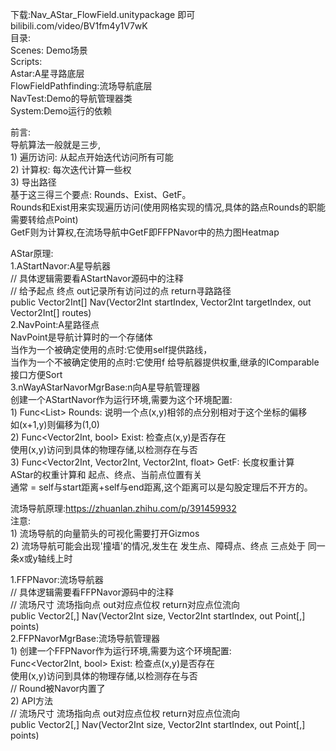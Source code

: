下载:Nav_AStar_FlowField.unitypackage 即可
bilibili.com/video/BV1fm4y1V7wK<br>
目录:<br>
Scenes: Demo场景<br>
Scripts:<br>
 Astar:A星寻路底层<br>
 FlowFieldPathfinding:流场导航底层<br>
 NavTest:Demo的导航管理器类<br>
 System:Demo运行的依赖<br>

前言:<br>
	导航算法一般就是三步,<br>
	1) 遍历访问: 从起点开始迭代访问所有可能<br>
	2) 计算权: 每次迭代计算一些权<br>
	3) 导出路径<br>
	基于这三得三个要点: Rounds、Exist、GetF。<br>
	Rounds和Exist用来实现遍历访问(使用网格实现的情况,具体的路点Rounds的职能需要转给点Point)<br>
	GetF则为计算权,在流场导航中GetF即FFPNavor中的热力图Heatmap<br>

AStar原理:<br>
1.AStartNavor:A星导航器<br>
	// 具体逻辑需要看AStartNavor源码中的注释<br>
	// 给予起点 终点 out记录所有访问过的点 return寻路路径<br>
	public Vector2Int[] Nav(Vector2Int startIndex, Vector2Int targetIndex, out Vector2Int[] routes)<br>
2.NavPoint:A星路径点<br>
	NavPoint是导航计算时的一个存储体<br>
	当作为一个被确定使用的点时:它使用self提供路线，<br>
	当作为一个不被确定使用的点时:它使用f 给导航器提供权重,继承的IComparable<NavPoint>接口方便Sort<br>
3.nWayAStarNavorMgrBase:n向A星导航管理器<br>
	创建一个AStartNavor作为运行环境,需要为这个环境配置:<br>
	1) Func<List<Vector2Int>> Rounds: 说明一个点(x,y)相邻的点分别相对于这个坐标的偏移<br>
		如(x+1,y)则偏移为(1,0)<br>
	2) Func<Vector2Int, bool> Exist: 检查点(x,y)是否存在<br>
		使用(x,y)访问到具体的物理存储,以检测存在与否<br>
	3) Func<Vector2Int, Vector2Int, Vector2Int, float> GetF: 长度权重计算<br>
		AStar的权重计算和 起点、终点、当前点位置有关<br>
		通常 = self与start距离+self与end距离,这个距离可以是勾股定理后不开方的。<br>

流场导航原理:https://zhuanlan.zhihu.com/p/391459932<br>
注意: <br>
	1) 流场导航的向量箭头的可视化需要打开Gizmos<br>
	2) 流场导航可能会出现'撞墙'的情况,发生在 发生点、障碍点、终点 三点处于 同一条x或y轴线上时<br>

1.FFPNavor:流场导航器<br>
	// 具体逻辑需要看FFPNavor源码中的注释<br>
	// 流场尺寸 流场指向点 out对应点位权 return对应点位流向<br>
	public Vector2[,] Nav(Vector2Int size, Vector2Int startIndex, out Point[,] points)<br>
2.FFPNavorMgrBase:流场导航管理器<br>
	1) 创建一个FFPNavor作为运行环境,需要为这个环境配置:<br>
	Func<Vector2Int, bool> Exist: 检查点(x,y)是否存在<br>
		使用(x,y)访问到具体的物理存储,以检测存在与否<br>
	// Round被Navor内置了<br>
	2) API方法<br>
	// 流场尺寸 流场指向点 out对应点位权 return对应点位流向<br>
	public Vector2[,] Nav(Vector2Int size, Vector2Int startIndex, out Point[,] points)<br>
